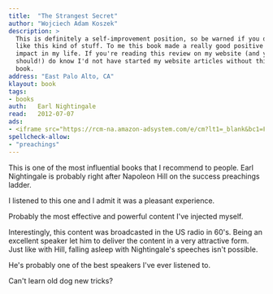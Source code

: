 ```yaml
---
title:	"The Strangest Secret"
author: "Wojciech Adam Koszek"
description: >
  This is definitely a self-improvement position, so be warned if you don't
  like this kind of stuff. To me this book made a really good positive
  impact in my life. If you're reading this review on my website (and you
  should!) do know I'd not have started my website articles without this
  book.
address: "East Palo Alto, CA"
klayout: book
tags:
- books
auth:	Earl Nightingale
read:	2012-07-07
ads:
- <iframe src="https://rcm-na.amazon-adsystem.com/e/cm?lt1=_blank&bc1=FFFFFF&IS2=1&npa=1&bg1=FFFFFF&fc1=000000&lc1=FF0000&t=wkoszek08-20&o=1&p=8&l=as4&m=amazon&f=ifr&ref=ss_til&asins=1300037695" style="width:120px;height:240px;" scrolling="no" marginwidth="0" marginheight="0" frameborder="0"></iframe>
spellcheck-allow:
- "preachings"
---
```

This is one of the most influential books that I recommend to people.
Earl Nightingale is probably right after Napoleon Hill on the success
preachings ladder.

I listened to this one and I admit it was a pleasant experience.

Probably the most effective and powerful content I've injected myself.

Interestingly, this content was broadcasted in the US radio in 60's. Being
an excellent speaker let him to deliver the content in a very attractive
form. Just like with Hill, falling asleep with Nightingale's speeches isn't
possible.

He's probably one of the best speakers I've ever listened to.

Can't learn old dog new tricks?
